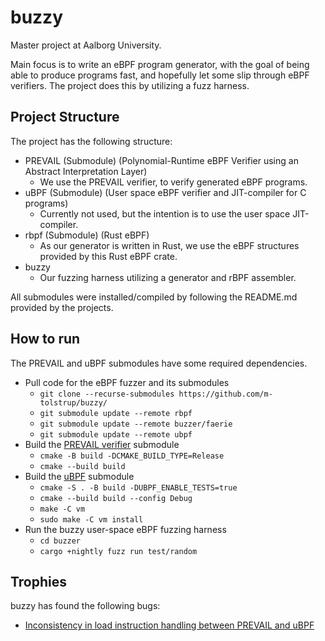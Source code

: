 # buzzy

Master project at Aalborg University.

Main focus is to write an eBPF program generator, with the goal of being able to produce programs fast, and hopefully let some slip through eBPF verifiers.
The project does this by utilizing a fuzz harness.

## Project Structure

The project has the following structure:

- PREVAIL (Submodule) (Polynomial-Runtime eBPF Verifier using an Abstract Interpretation Layer)
  - We use the PREVAIL verifier, to verify generated eBPF programs.
- uBPF (Submodule) (User space eBPF verifier and JIT-compiler for C programs)
  - Currently not used, but the intention is to use the user space JIT-compiler.
- rbpf (Submodule) (Rust eBPF)
  - As our generator is written in Rust, we use the eBPF structures provided by this Rust eBPF crate.
- buzzy
  - Our fuzzing harness utilizing a generator and rBPF assembler.

All submodules were installed/compiled by following the README.md provided by the projects.

## How to run
The PREVAIL and uBPF submodules have some required dependencies.

- Pull code for the eBPF fuzzer and its submodules
  - `git clone --recurse-submodules https://github.com/m-tolstrup/buzzy/`
  - `git submodule update --remote rbpf`
  - `git submodule update --remote buzzer/faerie`
  - `git submodule update --remote ubpf`
- Build the [PREVAIL verifier](https://github.com/vbpf/ebpf-verifier) submodule
  - `cmake -B build -DCMAKE_BUILD_TYPE=Release`
  - `cmake --build build`
- Build the [uBPF](https://github.com/iovisor/ubpf) submodule
  - `cmake -S . -B build -DUBPF_ENABLE_TESTS=true`
  - `cmake --build build --config Debug`
  - `make -C vm`
  - `sudo make -C vm install`
- Run the buzzy user-space eBPF fuzzing harness 
  - `cd buzzer`
  - `cargo +nightly fuzz run test/random`

## Trophies
buzzy has found the following bugs:

- [Inconsistency in load instruction handling between PREVAIL and uBPF](https://github.com/vbpf/ebpf-verifier/issues/484)

